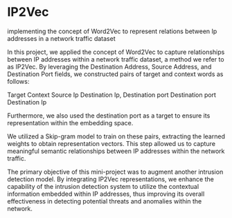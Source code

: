 # IP2Vec
implementing the concept of Word2Vec to represent relations between Ip addresses in a network traffic dataset

In this project, we applied the concept of Word2Vec to capture relationships between IP addresses within a network traffic dataset, a method we refer to as IP2Vec. By leveraging the Destination Address, Source Address, and Destination Port fields, we constructed pairs of target and context words as follows:

Target             Context 
Source Ip          Destination Ip, Destination port 
Destination port   Destination Ip

Furthermore, we also used the destination port as a target to ensure its representation within the embedding space.

We utilized a Skip-gram model to train on these pairs, extracting the learned weights to obtain representation vectors. This step allowed us to capture meaningful semantic relationships between IP addresses within the network traffic.

The primary objective of this mini-project was to augment another intrusion detection model. By integrating IP2Vec representations, we enhance the capability of the intrusion detection system to utilize the contextual information embedded within IP addresses, thus improving its overall effectiveness in detecting potential threats and anomalies within the network.

